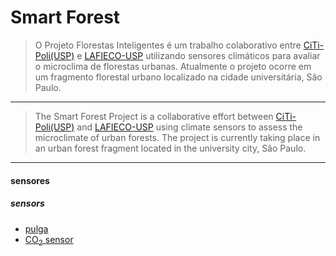# Smart Forest 

>O Projeto Florestas Inteligentes é um trabalho colaborativo entre
[CiTi-Poli(USP)](https://www.lsi.usp.br/citi/) e [LAFIECO-USP](https://lafieco.ib.usp.br/)
utilizando sensores climáticos para avaliar o microclima de florestas urbanas.
Atualmente o projeto ocorre em um fragmento florestal urbano localizado na cidade universitária, São Paulo.

---
>The Smart Forest Project is a collaborative effort between 
[CiTi-Poli(USP)](https://www.lsi.usp.br/citi/) and [LAFIECO-USP](https://lafieco.ib.usp.br/) 
using climate sensors to assess the microclimate of urban forests. 
The project is currently taking place in an urban forest fragment located in the university city, São Paulo.


---
#### sensores 
##### sensors 

* [pulga](https://caninosloucos.org/pt/pulga-v2-pt/)
* [CO<sub>2</sub> sensor](https://www.mouser.com/ProductDetail/Sensirion/SCD30?qs=rrS6PyfT74fdywu4FxpYjQ%3D%3D&srsltid=AfmBOor3OL8C59_sZGS3TlNYT1-NUfhQceNQLViz_JEDC01B7H29gbrc) 



